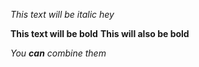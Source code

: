 *This text will be italic*
_hey_

**This text will be bold**
__This will also be bold__

_You **can** combine them_

